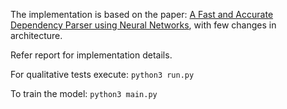 The implementation is based on the paper: [A Fast and Accurate Dependency Parser using Neural Networks](https://nlp.stanford.edu/pubs/emnlp2014-depparser.pdf), with few changes in architecture.

Refer report for implementation details.

For qualitative tests execute: `python3 run.py`

To train the model: `python3 main.py`
